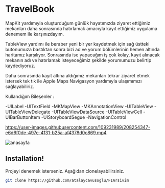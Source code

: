 # TravelBook

MapKit yardımıyla oluşturduğum günlük hayatımızda ziyaret ettiğimiz mekanları daha sonrasında hatırlamak amacıyla kayıt ettiğimiz uygulama denemem ile karşınızdayım.

TableView yardımı ile beraber yeni bir yer kaydetmek için sağ üstteki butonumuza bastıktan sonra bizi ad ve yorum bölümlerinin hemen altında haritamız karşılıyor. Sonrasında ise yapacağım iş çok kolay, kayıt alınacak mekanın adı ve hatırlamak isteyeceğimiz şekilde yorumumuzu belirtip kaydediyoruz. 

Daha sonrasında kayıt altına aldığımız mekanları tekrar ziyaret etmek istersek tek tık ile Apple Maps Navigasyon yardımıyla ulaşımımızı sağlayabiliriz.

Kullandığım Bileşenler : 

-UILabel
-UITextField
-MKMapView
-MKAnnotationView
-UITableView
-UITableViewDelegate
-UITableViewDataSource
-UITableViewCell
-UIBarButtonItem
-UIStoryboardSegue
-NavigationControl

https://user-images.githubusercontent.com/109231989/208254347-e6d6f0de-497e-4131-b25a-af4378d0c869.mp4

![anasayfa](https://user-images.githubusercontent.com/109231989/208254381-39177d3a-d12a-4375-98cf-637807e5332d.png)

## Installation!
Projeyi denemek isterseniz. Aşağıdan clonelayabilirsiniz.

```bash
git clone https://github.com/atalaycavusoglu/F1Arsivim
```
